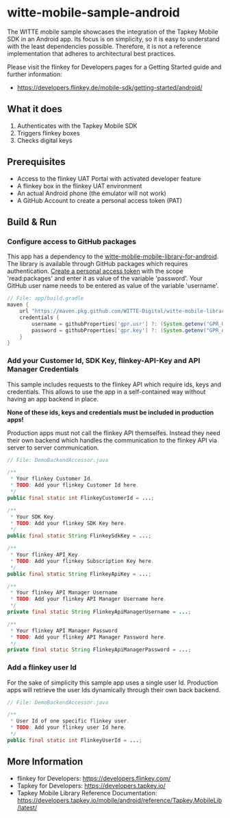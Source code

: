 # witte-mobile-sample-android

The WITTE mobile sample showcases the integration of the Tapkey Mobile SDK in an Android app. Its focus is on simplicity, so it is easy to understand with the least dependencies possible. Therefore, it is not a reference implementation that adheres to architectural best practices.

Please visit the flinkey for Developers pages for a Getting Started guide and further information: 
* https://developers.flinkey.de/mobile-sdk/getting-started/android/

## What it does
1. Authenticates with the Tapkey Mobile SDK
2. Triggers flinkey boxes
3. Checks digital keys

## Prerequisites
* Access to the flinkey UAT Portal with activated developer feature
* A flinkey box in the flinkey UAT environment
* An actual Android phone (the emulator will not work)
* A GitHub Account to create a personal access token (PAT)

## Build & Run
### Configure access to GitHub packages
This app has a dependency to the [witte-mobile-mobile-library-for-android](https://github.com/WITTE-Digital/witte-mobile-library-for-android). The library is available through GitHub packages which requires authentication. [Create a personal access token](https://docs.github.com/en/authentication/keeping-your-account-and-data-secure/creating-a-personal-access-token) with the scope 'read:packages' and enter it as value of the variable 'password'. Your GitHub user name needs to be entered as value of the variable 'username'.

```gradle
// File: app/build.gradle
maven {
    url "https://maven.pkg.github.com/WITTE-Digital/witte-mobile-library-for-android"
    credentials {
        username = githubProperties['gpr.usr'] ?: (System.getenv("GPR_USER") ?: '<GitHub user name>')
        password = githubProperties['gpr.key'] ?: (System.getenv("GPR_API_KEY") ?: '<GitHub personal access token>')
    }
}
```

### Add your Customer Id, SDK Key, flinkey-API-Key and API Manager Credentials
This sample includes requests to the flinkey API which require ids, keys and credentials. This allows to use the app in a self-contained way without having an app backend in place. 

**None of these ids, keys and credentials must be included in production apps!** 

Production apps must not call the flinkey API themselfes. Instead they need their own backend which handles the communication to the flinkey API via server to server communication.

```java
// File: DemoBackendAccessor.java

/**
 * Your flinkey Customer Id.
 * TODO: Add your flinkey Customer Id here.
 */
public final static int FlinkeyCustomerId = ...;

/**
 * Your SDK Key.
 * TODO: Add your flinkey SDK Key here.
 */
public final static String FlinkeySdkKey = ...;

/**
 * Your flinkey-API_Key.
 * TODO: Add your flinkey Subscription Key here.
 */
public final static String FlinkeyApiKey = ...;

/**
 * Your flinkey API Manager Username
 * TODO: Add your flinkey API Manager Username here.
 */
private final static String FlinkeyApiManagerUsername = ...;

/**
 * Your flinkey API Manager Password
 * TODO: Add your flinkey API Manager Password here.
 */
private final static String FlinkeyApiManagerPassword = ...;
```

### Add a flinkey user Id
For the sake of simplicity this sample app uses a single user Id. Production apps will retrieve the user Ids dynamically through their own back backend.

```java
// File: DemoBackendAccessor.java

/**
 * User Id of one specific flinkey user.
 * TODO: Add your flinkey user Id here.
 */
public final static int FlinkeyUserId = ...;
```

## More Information
* flinkey for Developers: https://developers.flinkey.com/
* Tapkey for Developers: https://developers.tapkey.io/
* Tapkey Mobile Library Reference Documentation: https://developers.tapkey.io/mobile/android/reference/Tapkey.MobileLib/latest/